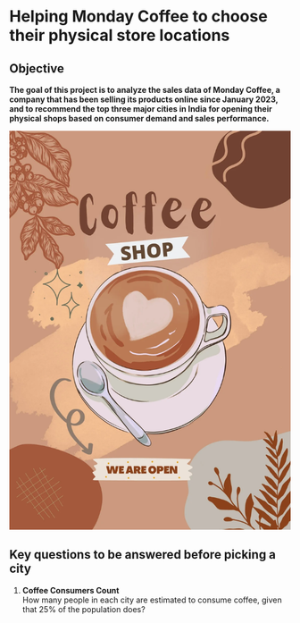 # Helping Monday Coffee to choose their physical store locations
## Objective
**The goal of this project is to analyze the sales data of Monday Coffee, a company that has been selling its products online since January 2023, and to recommend the top three major cities in India for opening their physical shops based on consumer demand and sales performance.**

![Company Logo](https://github.com/TanvirRaihanKhan/Helping-a-Coffee-Shop-to-expand-their-business-with-help-of-SQL/blob/main/coffee_shop.webp)
## Key questions to be answered before picking a city 
1. **Coffee Consumers Count**  
   How many people in each city are estimated to consume coffee, given that 25% of the population does?


